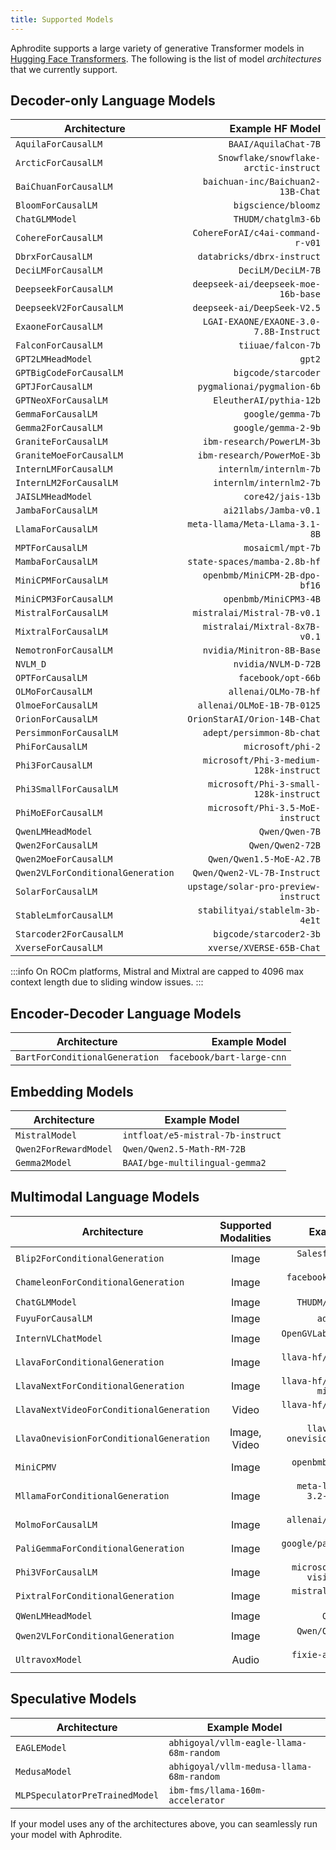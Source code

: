 ```yaml
---
title: Supported Models
---
```


Aphrodite supports a large variety of generative Transformer models in [Hugging Face Transformers](https://huggingface.co/models). The following is the list of model *architectures* that we currently support.

## Decoder-only Language Models

| Architecture                      |                       Example HF Model |
| --------------------------------- | -------------------------------------: |
| `AquilaForCausalLM`               |                   `BAAI/AquilaChat-7B` |
| `ArcticForCausalLM`               |  `Snowflake/snowflake-arctic-instruct` |
| `BaiChuanForCausalLM`             |      `baichuan-inc/Baichuan2-13B-Chat` |
| `BloomForCausalLM`                |                    `bigscience/bloomz` |
| `ChatGLMModel`                    |                    `THUDM/chatglm3-6b` |
| `CohereForCausalLM`               |       `CohereForAI/c4ai-command-r-v01` |
| `DbrxForCausalLM`                 |             `databricks/dbrx-instruct` |
| `DeciLMForCausalLM`               |                     `DeciLM/DeciLM-7B` |
| `DeepseekForCausalLM`             |    `deepseek-ai/deepseek-moe-16b-base` |
| `DeepseekV2ForCausalLM`           |            `deepseek-ai/DeepSeek-V2.5` |
| `ExaoneForCausalLM`               | `LGAI-EXAONE/EXAONE-3.0-7.8B-Instruct` |
| `FalconForCausalLM`               |                     `tiiuae/falcon-7b` |
| `GPT2LMHeadModel`                 |                                 `gpt2` |
| `GPTBigCodeForCausalLM`           |                    `bigcode/starcoder` |
| `GPTJForCausalLM`                 |             `pygmalionai/pygmalion-6b` |
| `GPTNeoXForCausalLM`              |                `EleutherAI/pythia-12b` |
| `GemmaForCausalLM`                |                      `google/gemma-7b` |
| `Gemma2ForCausalLM`               |                    `google/gemma-2-9b` |
| `GraniteForCausalLM`              |              `ibm-research/PowerLM-3b` |
| `GraniteMoeForCausalLM`           |             `ibm-research/PowerMoE-3b` |
| `InternLMForCausalLM`             |                 `internlm/internlm-7b` |
| `InternLM2ForCausalLM`            |                `internlm/internlm2-7b` |
| `JAISLMHeadModel`                 |                      `core42/jais-13b` |
| `JambaForCausalLM`                |                  `ai21labs/Jamba-v0.1` |
| `LlamaForCausalLM`                |         `meta-llama/Meta-Llama-3.1-8B` |
| `MPTForCausalLM`                  |                      `mosaicml/mpt-7b` |
| `MambaForCausalLM`                |           `state-spaces/mamba-2.8b-hf` |
| `MiniCPMForCausalLM`              |          `openbmb/MiniCPM-2B-dpo-bf16` |
| `MiniCPM3ForCausalLM`             |                  `openbmb/MiniCPM3-4B` |
| `MistralForCausalLM`              |            `mistralai/Mistral-7B-v0.1` |
| `MixtralForCausalLM`              |          `mistralai/Mixtral-8x7B-v0.1` |
| `NemotronForCausalLM`             |              `nvidia/Minitron-8B-Base` |
| `NVLM_D`                          |                    `nvidia/NVLM-D-72B` |
| `OPTForCausalLM`                  |                     `facebook/opt-66b` |
| `OLMoForCausalLM`                 |                   `allenai/OLMo-7B-hf` |
| `OlmoeForCausalLM`                |             `allenai/OLMoE-1B-7B-0125` |
| `OrionForCausalLM`                |           `OrionStarAI/Orion-14B-Chat` |
| `PersimmonForCausalLM`            |              `adept/persimmon-8b-chat` |
| `PhiForCausalLM`                  |                      `microsoft/phi-2` |
| `Phi3ForCausalLM`                 | `microsoft/Phi-3-medium-128k-instruct` |
| `Phi3SmallForCausalLM`            |  `microsoft/Phi-3-small-128k-instruct` |
| `PhiMoEForCausalLM`               |       `microsoft/Phi-3.5-MoE-instruct` |
| `QwenLMHeadModel`                 |                         `Qwen/Qwen-7B` |
| `Qwen2ForCausalLM`                |                       `Qwen/Qwen2-72B` |
| `Qwen2MoeForCausalLM`             |               `Qwen/Qwen1.5-MoE-A2.7B` |
| `Qwen2VLForConditionalGeneration` |            `Qwen/Qwen2-VL-7B-Instruct` |
| `SolarForCausalLM`                |   `upstage/solar-pro-preview-instruct` |
| `StableLmforCausalLM`             |         `stabilityai/stablelm-3b-4e1t` |
| `Starcoder2ForCausalLM`           |                `bigcode/starcoder2-3b` |
| `XverseForCausalLM`               |               `xverse/XVERSE-65B-Chat` |

:::info
On ROCm platforms, Mistral and Mixtral are capped to 4096 max context length due to sliding window issues.
:::

## Encoder-Decoder Language Models
| Architecture                   |             Example Model |
| ------------------------------ | ------------------------: |
| `BartForConditionalGeneration` | `facebook/bart-large-cnn` |


## Embedding Models
| Architecture          | Example Model                     |
| --------------------- | --------------------------------- |
| `MistralModel`        | `intfloat/e5-mistral-7b-instruct` |
| `Qwen2ForRewardModel` | `Qwen/Qwen2.5-Math-RM-72B`        |
| `Gemma2Model`         | `BAAI/bge-multilingual-gemma2`    |


## Multimodal Language Models

| Architecture                             | Supported Modalities |                              Example Model |
| ---------------------------------------- | :------------------: | -----------------------------------------: |
| `Blip2ForConditionalGeneration`          |        Image         |                `Salesforce/blip2-opt-6.7b` |
| `ChameleonForConditionalGeneration`      |        Image         |                    `facebook/chameleon-7b` |
| `ChatGLMModel`                           |        Image         |                        `THUDM/chatglm3-6b` |
| `FuyuForCausalLM`                        |        Image         |                            `adept/fuyu-8b` |
| `InternVLChatModel`                      |        Image         |                   `OpenGVLab/InternVL2-8B` |
| `LlavaForConditionalGeneration`          |        Image         |                `llava-hf/llava-v1.5-7b-hf` |
| `LlavaNextForConditionalGeneration`      |        Image         |        `llava-hf/llava-v1.6-mistral-7b-hf` |
| `LlavaNextVideoForConditionalGeneration` |        Video         |          `llava-hf/LLaVA-NeXT-Video-7B-hf` |
| `LlavaOnevisionForConditionalGeneration` |     Image, Video     |  `llava-hf/llava-onevision-qwen2-7b-ov-hf` |
| `MiniCPMV`                               |        Image         |                    `openbmb/MiniCPM-V-2_6` |
| `MllamaForConditionalGeneration`         |        Image         | `meta-llama/Llama-3.2-11B-Vision-Instruct` |
| `MolmoForCausalLM`                       |        Image         |                  `allenai/Molmo-7B-D-0924` |
| `PaliGemmaForConditionalGeneration`      |        Image         |               `google/paligemma-3b-pt-224` |
| `Phi3VForCausalLM`                       |        Image         |        `microsoft/Phi-3.5-vision-instruct` |
| `PixtralForConditionalGeneration`        |        Image         |               `mistralai/Pixtral-12B-2409` |
| `QWenLMHeadModel`                        |        Image         |                             `Qwen/Qwen-VL` |
| `Qwen2VLForConditionalGeneration`        |        Image         |                `Qwen/Qwen2-VL-7B-Instruct` |
| `UltravoxModel`                          |        Audio         |                   `fixie-ai/ultravox-v0_3` |


## Speculative Models
| Architecture                   | Example Model                            |
| ------------------------------ | ---------------------------------------- |
| `EAGLEModel`                   | `abhigoyal/vllm-eagle-llama-68m-random`  |
| `MedusaModel`                  | `abhigoyal/vllm-medusa-llama-68m-random` |
| `MLPSpeculatorPreTrainedModel` | `ibm-fms/llama-160m-accelerator`         |


If your model uses any of the architectures above, you can seamlessly run your model with Aphrodite.